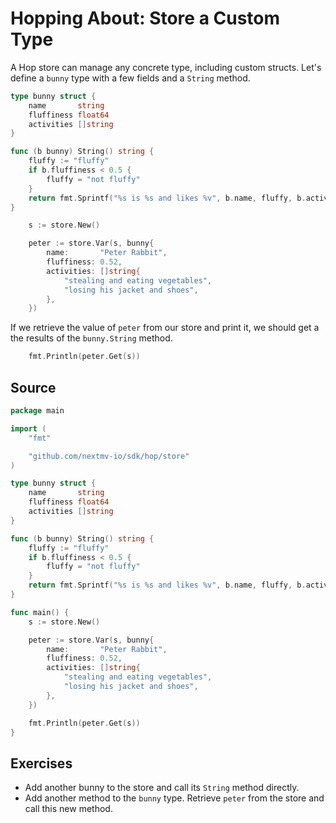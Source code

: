 # Hopping About: Store a Custom Type

A Hop store can manage any concrete type, including custom structs. Let's define
a `bunny` type with a few fields and a `String` method.

```go
type bunny struct {
	name       string
	fluffiness float64
	activities []string
}

func (b bunny) String() string {
	fluffy := "fluffy"
	if b.fluffiness < 0.5 {
		fluffy = "not fluffy"
	}
	return fmt.Sprintf("%s is %s and likes %v", b.name, fluffy, b.activities)
}

```

```go
	s := store.New()

	peter := store.Var(s, bunny{
		name:       "Peter Rabbit",
		fluffiness: 0.52,
		activities: []string{
			"stealing and eating vegetables",
			"losing his jacket and shoes",
		},
	})
```

If we retrieve the value of `peter` from our store and print it, we should get a
the results of the `bunny.String` method.

```go
	fmt.Println(peter.Get(s))
```

## Source

```go
package main

import (
	"fmt"

	"github.com/nextmv-io/sdk/hop/store"
)

type bunny struct {
	name       string
	fluffiness float64
	activities []string
}

func (b bunny) String() string {
	fluffy := "fluffy"
	if b.fluffiness < 0.5 {
		fluffy = "not fluffy"
	}
	return fmt.Sprintf("%s is %s and likes %v", b.name, fluffy, b.activities)
}

func main() {
	s := store.New()

	peter := store.Var(s, bunny{
		name:       "Peter Rabbit",
		fluffiness: 0.52,
		activities: []string{
			"stealing and eating vegetables",
			"losing his jacket and shoes",
		},
	})

	fmt.Println(peter.Get(s))
}
```

## Exercises

* Add another bunny to the store and call its `String` method directly.
* Add another method to the `bunny` type. Retrieve `peter` from the store and
  call this new method.

